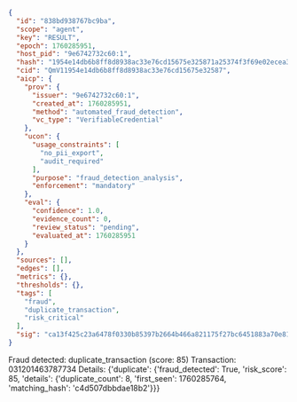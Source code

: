 ```json
{
  "id": "838bd938767bc9ba",
  "scope": "agent",
  "key": "RESULT",
  "epoch": 1760285951,
  "host_pid": "9e6742732c60:1",
  "hash": "1954e14db6b8ff8d8938ac33e76cd15675e325871a25374f3f69e02ecea3e04e",
  "cid": "QmV11954e14db6b8ff8d8938ac33e76cd15675e32587",
  "aicp": {
    "prov": {
      "issuer": "9e6742732c60:1",
      "created_at": 1760285951,
      "method": "automated_fraud_detection",
      "vc_type": "VerifiableCredential"
    },
    "ucon": {
      "usage_constraints": [
        "no_pii_export",
        "audit_required"
      ],
      "purpose": "fraud_detection_analysis",
      "enforcement": "mandatory"
    },
    "eval": {
      "confidence": 1.0,
      "evidence_count": 0,
      "review_status": "pending",
      "evaluated_at": 1760285951
    }
  },
  "sources": [],
  "edges": [],
  "metrics": {},
  "thresholds": {},
  "tags": [
    "fraud",
    "duplicate_transaction",
    "risk_critical"
  ],
  "sig": "ca13f425c23a6478f0330b85397b2664b466a821175f27bc6451883a70e81459"
}
```

Fraud detected: duplicate_transaction (score: 85)
Transaction: 031201463787734
Details: {'duplicate': {'fraud_detected': True, 'risk_score': 85, 'details': {'duplicate_count': 8, 'first_seen': 1760285764, 'matching_hash': 'c4d507dbbdae18b2'}}}